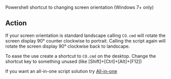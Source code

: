 Powershell shortcut to changing screen orientation (Windows 7+ only)

## Action
If your screen orientation is standard landscape calling `CO.cmd` will rotate the screen display 90° counter clockwise to portrait.
Calling the script again will rotate the screen display 90° clockwise back to landscape.

To ease the use create a shortcut to `CO.cmd` on the desktop. Change the shortcut key to something unused (like [Shift]+[Ctrl]+[Alt]+[F12])

If you want an all-in-one script solution try [All-in-one](https://github.com/Clicketyclick/ChangeScreenOrientation/tree/All-in-one)
